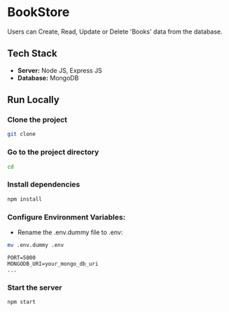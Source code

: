 # BookStore

Users can Create, Read, Update or Delete 'Books' data from the database.

## Tech Stack

- **Server:** Node JS, Express JS
- **Database:** MongoDB


## Run Locally

### Clone the project

```bash
git clone 
```

### Go to the project directory

```bash
cd 
```

### Install dependencies

```bash
npm install
```

### Configure Environment Variables:
- Rename the .env.dummy file to .env:
```bash
mv .env.dummy .env
```
```dotenv
PORT=5000
MONGODB_URI=your_mongo_db_uri
...
```


### Start the server
```bash
npm start

```
